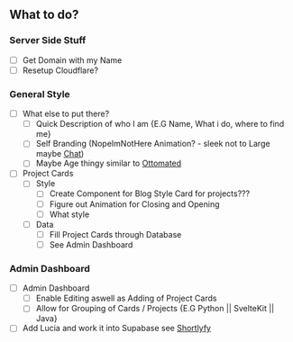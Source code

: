 ## What to do?
### Server Side Stuff

* [ ] Get Domain with my Name
* [ ] Resetup Cloudflare?

### General Style
* [ ] What else to put there?
  * [ ] Quick Description of who I am {E.G Name, What i do, where to find me}
  * [ ] Self Branding (NopeImNotHere Animation? - sleek not to Large maybe [Chat](chat.txt))
  * [ ] Maybe Age thingy similar to [Ottomated](https://ottomated.net)
* [ ] Project Cards
  * [ ] Style
    * [ ] Create Component for Blog Style Card for projects???
    * [ ] Figure out Animation for Closing and Opening
    * [ ] What style
  * [ ] Data
    * [ ] Fill Project Cards through Database
    * [ ] See Admin Dashboard

### Admin Dashboard
* [ ] Admin Dashboard
  * [ ] Enable Editing aswell as Adding of Project Cards
  * [ ] Allow for Grouping of Cards / Projects {E.G Python || SvelteKit || Java}
* [ ] Add Lucia and work it into Supabase see [Shortlyfy](https://github.com/NopeImNotHere/shortlyfy)